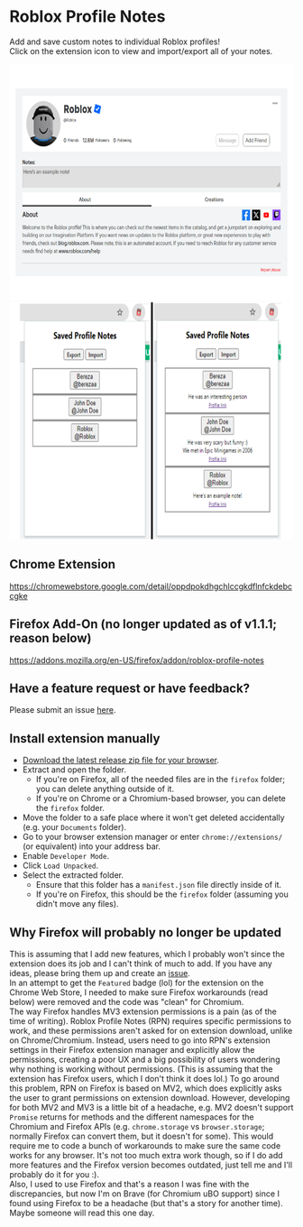 # Roblox Profile Notes  

Add and save custom notes to individual Roblox profiles!  
Click on the extension icon to view and import/export all of your notes.

<img src="./images/example.png" height=420px></img>
<img src="./images/popup.png" height=420px></img>

## Chrome Extension
https://chromewebstore.google.com/detail/oppdpokdhgchlccgkdflnfckdebccgke

## Firefox Add-On (no longer updated as of v1.1.1; reason below)
https://addons.mozilla.org/en-US/firefox/addon/roblox-profile-notes

## Have a feature request or have feedback?
Please submit an issue [here](https://github.com/charleskimbac/roblox-profile-notes/issues).

## Install extension manually
- [Download the latest release zip file for your browser](https://github.com/charleskimbac/roblox-profile-notes/releases).
- Extract and open the folder.
  - If you're on Firefox, all of the needed files are in the `firefox` folder; you can delete anything outside of it.
  - If you're on Chrome or a Chromium-based browser, you can delete the `firefox` folder.
- Move the folder to a safe place where it won't get deleted accidentally (e.g. your `Documents` folder).
- Go to your browser extension manager or enter `chrome://extensions/` (or equivalent) into your address bar.
- Enable `Developer Mode`.
- Click `Load Unpacked`.
- Select the extracted folder.
  - Ensure that this folder has a `manifest.json` file directly inside of it.
  - If you're on Firefox, this should be the `firefox` folder (assuming you didn't move any files).

## Why Firefox will probably no longer be updated
This is assuming that I add new features, which I probably won't since the extension does its job and I can't think of much to add. If you have any ideas, please bring them up and create an [issue](https://github.com/charleskimbac/roblox-profile-notes/issues).  
In an attempt to get the `Featured` badge (lol) for the extension on the Chrome Web Store, I needed to make sure Firefox workarounds (read below) were removed and the code was "clean" for Chromium.    
The way Firefox handles MV3 extension permissions is a pain (as of the time of writing). Roblox Profile Notes (RPN) requires specific permissions to work, and these permissions aren't asked for on extension download, unlike on Chrome/Chromium. Instead, users need to go into RPN's extension settings in their Firefox extension manager and explicitly allow the permissions, creating a poor UX and a big possibility of users wondering why nothing is working without permissions. (This is assuming that the extension has Firefox users, which I don't think it does lol.) To go around this problem, RPN on Firefox is based on MV2, which does explicitly asks the user to grant permissions on extension download. However, developing for both MV2 and MV3 is a little bit of a headache, e.g. MV2 doesn't support `Promise` returns for methods and the different namespaces for the Chromium and Firefox APIs (e.g. `chrome.storage` vs `browser.storage`; normally Firefox can convert them, but it doesn't for some). This would require me to code a bunch of workarounds to make sure the same code works for any browser. It's not too much extra work though, so if I do add more features and the Firefox version becomes outdated, just tell me and I'll probably do it for you :).  
Also, I used to use Firefox and that's a reason I was fine with the discrepancies, but now I'm on Brave (for Chromium uBO support) since I found using Firefox to be a headache (but that's a story for another time).  
Maybe someone will read this one day.
